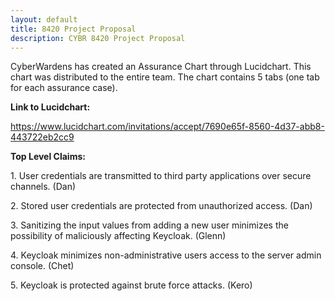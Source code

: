 ```yaml
---
layout: default
title: 8420 Project Proposal
description: CYBR 8420 Project Proposal
---
```

CyberWardens has created an Assurance Chart through Lucidchart. This
chart was distributed to the entire team. The chart contains 5 tabs (one tab for each assurance case).

**Link to Lucidchart:**

https://www.lucidchart.com/invitations/accept/7690e65f-8560-4d37-abb8-443722eb2cc9

**Top Level Claims:**

1\. User credentials are transmitted to third party applications over
secure channels. (Dan)

2\. Stored user credentials are protected from unauthorized access. (Dan)

3\. Sanitizing the input values from adding a new user minimizes the
possibility of maliciously affecting Keycloak. (Glenn)

4\. Keycloak minimizes non-administrative users access to the server
admin console. (Chet)

5\. Keycloak is protected against brute force attacks. (Kero)
